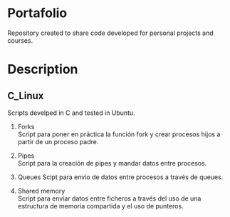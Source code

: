 # Portafolio

Repository created to share code developed for personal projects and courses. 

# Description

## C_Linux 
Scripts develped in C and tested in Ubuntu.  

1. Forks  
Script para poner en práctica la función fork y crear procesos hijos a partir de un proceso padre.

2. Pipes  
Script para  la creación de pipes y mandar datos entre procesos. 

3. Queues 
Scipt para  envio de datos entre procesos a través de queues. 

4. Shared memory  
Script para enviar datos entre ficheros a través del uso de una estructura de memoria compartida y el uso de punteros. 
